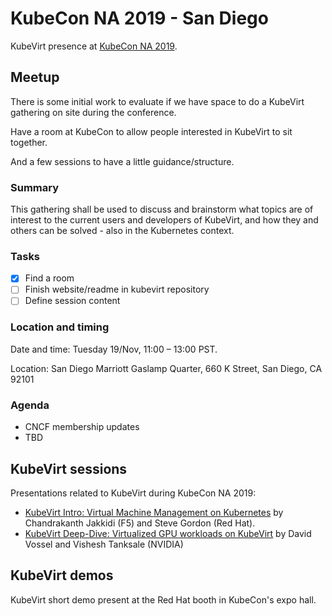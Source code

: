 # KubeCon NA 2019 - San Diego

KubeVirt presence at [KubeCon NA
2019](https://events19.linuxfoundation.org/events/kubecon-cloudnativecon-north-america-2019/).

## Meetup

There is some initial work to evaluate if we have space to do a KubeVirt
gathering on site during the conference.

Have a room at KubeCon to allow people interested in KubeVirt to sit together.

And a few sessions to have a little guidance/structure.

### Summary

This gathering shall be used to discuss and brainstorm what topics are of
interest to the current users and developers of KubeVirt, and how they and
others can be solved - also in the Kubernetes context.

### Tasks

- [x] Find a room
- [ ] Finish website/readme in kubevirt repository
- [ ] Define session content

### Location and timing

Date and time: Tuesday 19/Nov, 11:00 – 13:00 PST.

Location: San Diego Marriott Gaslamp Quarter, 660 K Street, San Diego, CA 92101

### Agenda

- CNCF membership updates
- TBD

## KubeVirt sessions

Presentations related to KubeVirt during KubeCon NA 2019:

- [KubeVirt Intro: Virtual Machine Management on Kubernetes](https://sched.co/VyBC) by Chandrakanth Jakkidi (F5) and Steve Gordon (Red Hat).
- [KubeVirt Deep-Dive: Virtualized GPU workloads on KubeVirt](https://sched.co/VnjX) by David Vossel and Vishesh Tanksale (NVIDIA)

## KubeVirt demos

KubeVirt short demo present at the Red Hat booth in KubeCon's expo hall.
